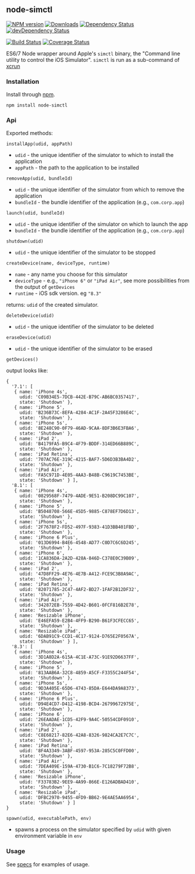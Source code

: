 ## node-simctl

[![NPM version](http://img.shields.io/npm/v/node-simctl.svg)](https://npmjs.org/package/node-simctl)
[![Downloads](http://img.shields.io/npm/dm/node-simctl.svg)](https://npmjs.org/package/node-simctl)
[![Dependency Status](https://david-dm.org/appium/node-simctl.svg)](https://david-dm.org/appium/node-simctl)
[![devDependency Status](https://david-dm.org/appium/node-simctl/dev-status.svg)](https://david-dm.org/appium/node-simctl#info=devDependencies)

[![Build Status](https://travis-ci.org/appium/node-simctl.svg?branch=master)](https://travis-ci.org/appium/node-simctl)
[![Coverage Status](https://coveralls.io/repos/appium/node-simctl/badge.svg?branch=master)](https://coveralls.io/r/appium/node-simctl?branch=master)

ES6/7 Node wrapper around Apple's `simctl` binary, the "Command line utility to control the iOS Simulator". `simctl` is run as a sub-command of [xcrun](https://developer.apple.com/library/mac/documentation/Darwin/Reference/ManPages/man1/xcrun.1.html)

### Installation

Install through [npm](https://www.npmjs.com/package/node-simctl).

```
npm install node-simctl
```

### Api

Exported methods:

`installApp(udid, appPath)`

- `udid` - the unique identifier of the simulator to which to install the application
- `appPath` - the path to the application to be installed


`removeApp(udid, bundleId)`

- `udid` - the unique identifier of the simulator from which to remove the application
- `bundleId` - the bundle identifier of the application (e.g., `com.corp.app`)


`launch(udid, bundleId)`

- `udid` - the unique identifier of the simulator on which to launch the app
- `bundleId` - the bundle identifier of the application (e.g., `com.corp.app`)


`shutdown(udid)`

- `udid` - the unique identifier of the simulator to be stopped


`createDevice(name, deviceType, runtime)`

- `name` - any name you choose for this simulator
- `deviceType` - e.g., `"iPhone 6"` or `"iPad Air"`, see more possibilities from the output of `getDevices`
- `runtime` - iOS sdk version. eg `"8.3"`

returns: `udid` of the created simulator.


`deleteDevice(udid)`

- `udid` - the unique identifier of the simulator to be deleted


`eraseDevice(udid)`

- `udid` - the unique identifier of the simulator to be erased


`getDevices()`

  output looks like:

  ```shell
  {
    '7.1': [
     { name: 'iPhone 4s',
       udid: 'C09B34E5-7DCB-442E-B79C-AB6BC0357417',
       state: 'Shutdown' },
     { name: 'iPhone 5',
       udid: 'B236B73C-8EFA-4284-AC1F-2A45F3286E4C',
       state: 'Shutdown' },
     { name: 'iPhone 5s',
       udid: '8E248C90-0F79-46AD-9CAA-8DF3B6E3FBA6',
       state: 'Shutdown' },
     { name: 'iPad 2',
       udid: 'B4179FA5-B9C4-4F79-BDDF-314ED66B889C',
       state: 'Shutdown' },
     { name: 'iPad Retina',
       udid: '707AC76E-319C-4215-BAF7-5D6D3B3BA4D2',
       state: 'Shutdown' },
     { name: 'iPad Air',
       udid: 'FA5C971D-4E05-4AA3-B48B-C9619C7453BE',
       state: 'Shutdown' } ],
    '8.1': [
     { name: 'iPhone 4s',
       udid: '0829568F-7479-4ADE-9E51-B208DC99C107',
       state: 'Shutdown' },
     { name: 'iPhone 5',
       udid: 'B5048708-566E-45D5-9885-C878EF7D6D13',
       state: 'Shutdown' },
     { name: 'iPhone 5s',
       udid: '2F7678F2-FD52-497F-9383-41D3BB401FBD',
       state: 'Shutdown' },
     { name: 'iPhone 6 Plus',
       udid: '013D6994-B4E6-4548-AD77-C0D7C6C6D245',
       state: 'Shutdown' },
     { name: 'iPhone 6',
       udid: '1CA836DA-2A2D-428A-846D-C378E0C39B09',
       state: 'Shutdown' },
     { name: 'iPad 2',
       udid: '47D8FF29-4E76-4E7B-A412-FCE9C3B8A9AC',
       state: 'Shutdown' },
     { name: 'iPad Retina',
       udid: '82071785-2C47-4AF2-BD27-1FAF2B12DF32',
       state: 'Shutdown' },
     { name: 'iPad Air',
       udid: '342872EB-7559-4D42-B601-0FCF816B2E78',
       state: 'Shutdown' },
     { name: 'Resizable iPhone',
       udid: 'E46EFA59-E2B4-4FF9-B290-B61F3CFECC65',
       state: 'Shutdown' },
     { name: 'Resizable iPad',
       udid: '6DAB91C9-CCD1-4C17-9124-D765E2F0567A',
       state: 'Shutdown' } ],
    '8.3': [
     { name: 'iPhone 4s',
       udid: '3D1A8D2A-615A-4C1E-A73C-91E92D6637FF',
       state: 'Shutdown' },
     { name: 'iPhone 5',
       udid: '813AAB6A-32C8-4859-A5CF-F3355C244F54',
       state: 'Shutdown' },
     { name: 'iPhone 5s',
       udid: '9D3A405E-65D6-4743-85DA-E644DA9A8373',
       state: 'Shutdown' },
     { name: 'iPhone 6 Plus',
       udid: 'D94E4CD7-D412-4198-BCD4-26799672975E',
       state: 'Shutdown' },
     { name: 'iPhone 6',
       udid: '26EAADAE-1CD5-42F9-9A4C-50554CDF0910',
       state: 'Shutdown' },
     { name: 'iPad 2',
       udid: 'C8E68217-82E6-42A8-8326-9824CA2E7C7C',
       state: 'Shutdown' },
     { name: 'iPad Retina',
       udid: '8F4A3349-3ABF-4597-953A-285C5C0FFD00',
       state: 'Shutdown' },
     { name: 'iPad Air',
       udid: '7DEA409E-159A-4730-B1C6-7C18279F72B8',
       state: 'Shutdown' },
     { name: 'Resizable iPhone',
       udid: 'F33783B2-9EE9-4A99-866E-E126ADBAD410',
       state: 'Shutdown' },
     { name: 'Resizable iPad',
       udid: 'DFBC2970-9455-4FD9-BB62-9E4AE5AA6954',
       state: 'Shutdown' } ]
  }
  ```

`spawn(udid, executablePath, env)`

 - spawns a process on the simulator specified by `udid` with given environment variable in `env`


### Usage

See [specs](test/simctl-specs.js) for examples of usage.
